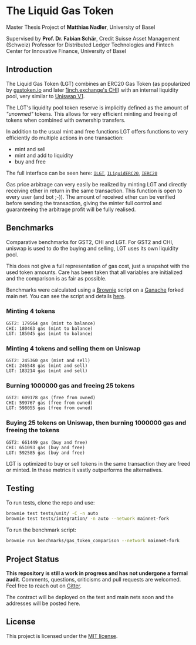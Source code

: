 # The Liquid Gas Token

Master Thesis Project of **Matthias Nadler**, University of Basel

Supervised by **Prof. Dr. Fabian Schär**, Credit Suisse Asset Management (Schweiz) Professor for Distributed Ledger Technologies and
Fintech Center for Innovative Finance, University of Basel

## Introduction

The Liquid Gas Token (LGT) combines an ERC20 Gas Token (as popularized by [gastoken.io](https://gastoken.io/) and later
[1inch.exchange's CHI](https://github.com/CryptoManiacsZone/chi))
with an internal liquidity pool, very similar to [Uniswap V1](https://github.com/Uniswap/uniswap-v1).

The LGT's liquidity pool token reserve is implicitly defined as the amount of *"unowned"* tokens.
This allows for very efficient minting and freeing of tokens when combined with ownership transfers.

In addition to the usual mint and free functions LGT offers functions to very efficiently do multiple actions in one transaction:

 * mint and sell
 * mint and add to liquidity
 * buy and free

The full interface can be seen here: [`ILGT`](interfaces/ILGT.sol), [`ILiquidERC20`](interfaces/ILiquidERC20.sol), [`IERC20`](contracts/token/ERC20/IERC20.sol)

Gas price arbitrage can very easily be realized by minting LGT and directly receiving ether in return in the same transaction. This function is open to every user (and bot ;-)). The amount of received ether can be verified before sending the transaction, giving the minter full control and guaranteeing the arbitrage profit will be fully realised. 

## Benchmarks

Comparative benchmarks for GST2, CHI and LGT. For GST2 and CHI, uniswap is used to do the buying and selling, LGT uses its own liquidity pool.

This does not give a full representation of gas cost, just a snapshot with the used token amounts. Care has been taken that all variables are initialized and the comparison is as fair as possible.

Benchmarks were calculated using a [Brownie](https://github.com/eth-brownie/brownie) script on a [Ganache](https://github.com/trufflesuite/ganache-cli) forked main net. You can see the script and details [here](scripts/benchmarks/gas_token_comparison.py).

### Minting 4 tokens
```
GST2: 179564 gas (mint to balance)
CHI: 180463 gas (mint to balance)
LGT: 185045 gas (mint to balance)
```

### Minting 4 tokens and selling them on Uniswap
```
GST2: 245360 gas (mint and sell)
CHI: 246548 gas (mint and sell)
LGT: 183214 gas (mint and sell)
```

### Burning 1000000 gas and freeing 25 tokens
```
GST2: 609178 gas (free from owned)
CHI: 599767 gas (free from owned)
LGT: 598055 gas (free from owned)
```

### Buying 25 tokens on Uniswap, then burning 1000000 gas and freeing the tokens
```
GST2: 661449 gas (buy and free)
CHI: 651093 gas (buy and free)
LGT: 592585 gas (buy and free)
```

LGT is optimized to buy or sell tokens in the same transaction they are freed or minted.
In these metrics it vastly outperforms the alternatives.

## Testing

To run tests, clone the repo and use:

```bash
brownie test tests/unit/ -C -n auto
brownie test tests/integration/ -n auto --network mainnet-fork
```

To run the benchmark script:

```bash
brownie run benchmarks/gas_token_comparison --network mainnet-fork
```

## Project Status

**This repository is still a work in progress and has not undergone a formal audit**. Comments, questions, criticisms and pull requests are welcomed. Feel free to reach out on [Gitter](https://gitter.im/matnad).

The contract will be deployed on the test and main nets soon and the addresses will be posted here.

## License

This project is licensed under the [MIT license](LICENSE).
